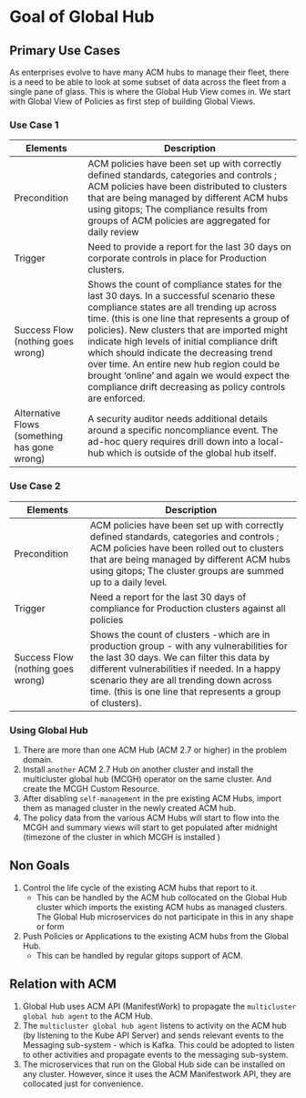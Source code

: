 # Goal of Global Hub

## Primary Use Cases
As enterprises evolve to have many ACM hubs to manage their fleet, there is a need to be able to look at some subset of data across the fleet from a single pane of glass. This is where the Global Hub View comes in. We start with Global View of Policies as first step of building Global Views.

### Use Case 1

| Elements  | Description  |
|---|---|
|Precondition|ACM policies have been set up with correctly defined standards, categories and controls ; ACM policies have been distributed to clusters that are being managed by different ACM hubs using gitops; The compliance results from groups of ACM policies are aggregated for daily review|
|Trigger |Need to provide a report for the last 30 days on corporate controls in place for Production clusters. |
|Success Flow (nothing goes wrong)|Shows the count of compliance states for the last 30 days.  In a successful scenario these compliance states are all trending up across time. (this is one line that represents a group of policies). New clusters that are imported might indicate high levels of initial compliance drift which should indicate the decreasing trend over time. An entire new hub region could be brought ‘online’ and again we would expect the compliance drift decreasing as policy controls are enforced.|
|Alternative Flows (something has gone wrong) |A security auditor needs additional details around a specific noncompliance event. The ad-hoc query requires drill down into a local-hub which is outside of the global hub itself.|


### Use Case 2

|Elements|Description|
|---|---|
|Precondition|ACM policies have been set up with correctly defined standards, categories and controls ; ACM policies have been rolled out to clusters that are being managed by different ACM hubs using gitops; The cluster groups  are summed up to a daily level.|
|Trigger |Need a report for the last 30 days of compliance for Production clusters against all policies |
|Success Flow (nothing goes wrong)|Shows the count of clusters -which are in production group -  with any vulnerabilities for the last 30 days.  We can filter this data by different vulnerabilities if needed. In a happy scenario they are all trending down across time.  (this is one line that represents a group of clusters).|

### Using Global Hub
1. There are more than one ACM Hub (ACM 2.7 or higher) in the problem domain.
1. Install `another` ACM 2.7 Hub on another cluster and install the multicluster global hub (MCGH) operator on the same cluster. And create the MCGH Custom Resource.
1. After disabling `self-management` in the pre existing ACM Hubs, import them as managed cluster in the newly created ACM hub.
1. The policy data from the various ACM Hubs will start to flow into the MCGH and summary views will start to get populated after midnight (timezone of the cluster in which MCGH is installed )

## Non Goals
1. Control the life cycle of the existing ACM hubs that 
report to it.
    - This can be handled by the ACM hub collocated on the Global Hub cluster which imports the existing ACM hubs as managed clusters. The Global Hub microservices do not participate in this in any shape or form
1. Push Policies or Applications to the existing ACM hubs from the Global Hub.
    - This can be handled by regular gitops support of ACM.

## Relation with ACM
1. Global Hub uses ACM API (ManifestWork) to propagate the `multicluster global hub agent` to the ACM Hub. 
1. The `multicluster global hub agent` listens to activity on the ACM hub (by listening to the Kube API Server) and sends relevant events to the Messaging sub-system - which is Kafka. This could be adopted to listen to other activities and propagate events to the messaging sub-system.  
1. The microservices that run on the Global Hub side can be installed on any cluster. However, since it uses the ACM Manifestwork API, they are collocated just for convenience.  
